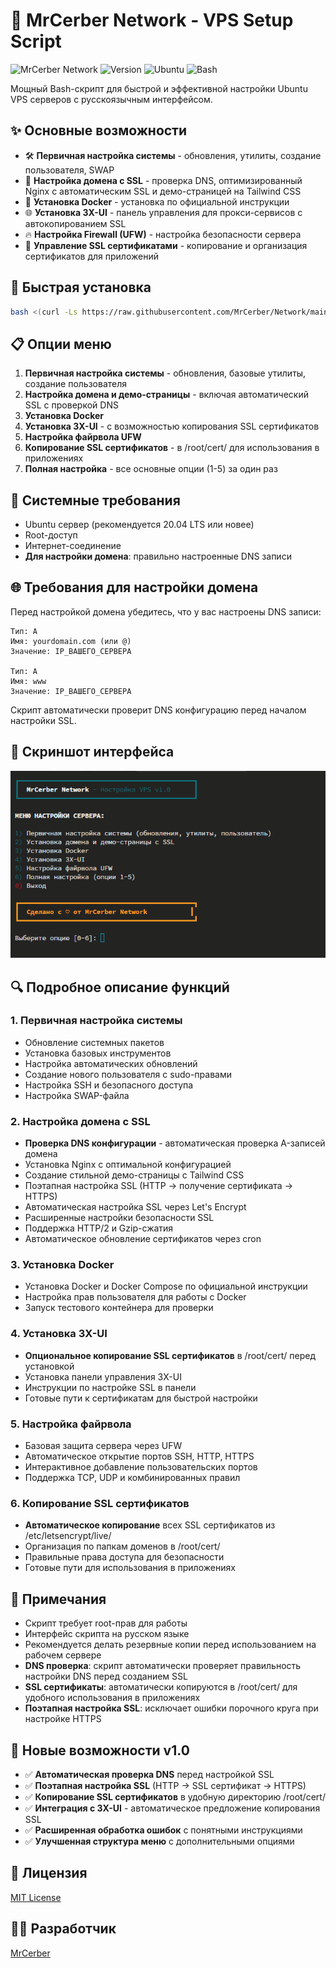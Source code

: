 # 🚀 MrCerber Network - VPS Setup Script

![MrCerber Network](https://img.shields.io/badge/MrCerber-Network-cyan)
![Version](https://img.shields.io/badge/Version-1.0-blue)
![Ubuntu](https://img.shields.io/badge/Ubuntu-Server-orange)
![Bash](https://img.shields.io/badge/Bash-Script-lightgrey)

Мощный Bash-скрипт для быстрой и эффективной настройки Ubuntu VPS серверов с русскоязычным интерфейсом.

## ✨ Основные возможности

- 🛠️ **Первичная настройка системы** - обновления, утилиты, создание пользователя, SWAP
- 🔐 **Настройка домена с SSL** - проверка DNS, оптимизированный Nginx с автоматическим SSL и демо-страницей на Tailwind CSS
- 🐳 **Установка Docker** - установка по официальной инструкции
- 🌐 **Установка 3X-UI** - панель управления для прокси-сервисов с автокопированием SSL
- 🔥 **Настройка Firewall (UFW)** - настройка безопасности сервера
- 📜 **Управление SSL сертификатами** - копирование и организация сертификатов для приложений

## 🚀 Быстрая установка

```bash
bash <(curl -Ls https://raw.githubusercontent.com/MrCerber/Network/main/install.sh)
```

## 📋 Опции меню

1. **Первичная настройка системы** - обновления, базовые утилиты, создание пользователя
2. **Настройка домена и демо-страницы** - включая автоматический SSL с проверкой DNS
3. **Установка Docker**
4. **Установка 3X-UI** - с возможностью копирования SSL сертификатов
5. **Настройка файрвола UFW**
6. **Копирование SSL сертификатов** - в /root/cert/ для использования в приложениях
7. **Полная настройка** - все основные опции (1-5) за один раз

## 🔧 Системные требования

- Ubuntu сервер (рекомендуется 20.04 LTS или новее)
- Root-доступ
- Интернет-соединение
- **Для настройки домена**: правильно настроенные DNS записи

## 🌐 Требования для настройки домена

Перед настройкой домена убедитесь, что у вас настроены DNS записи:

```
Тип: A
Имя: yourdomain.com (или @)
Значение: IP_ВАШЕГО_СЕРВЕРА

Тип: A
Имя: www
Значение: IP_ВАШЕГО_СЕРВЕРА
```

Скрипт автоматически проверит DNS конфигурацию перед началом настройки SSL.

## 📸 Скриншот интерфейса

![Interface Screenshot](image.png)

## 🔍 Подробное описание функций

### 1. Первичная настройка системы

- Обновление системных пакетов
- Установка базовых инструментов
- Настройка автоматических обновлений
- Создание нового пользователя с sudo-правами
- Настройка SSH и безопасного доступа
- Настройка SWAP-файла

### 2. Настройка домена с SSL

- **Проверка DNS конфигурации** - автоматическая проверка A-записей домена
- Установка Nginx с оптимальной конфигурацией
- Создание стильной демо-страницы с Tailwind CSS
- Поэтапная настройка SSL (HTTP → получение сертификата → HTTPS)
- Автоматическая настройка SSL через Let's Encrypt
- Расширенные настройки безопасности SSL
- Поддержка HTTP/2 и Gzip-сжатия
- Автоматическое обновление сертификатов через cron

### 3. Установка Docker

- Установка Docker и Docker Compose по официальной инструкции
- Настройка прав пользователя для работы с Docker
- Запуск тестового контейнера для проверки

### 4. Установка 3X-UI

- **Опциональное копирование SSL сертификатов** в /root/cert/ перед установкой
- Установка панели управления 3X-UI
- Инструкции по настройке SSL в панели
- Готовые пути к сертификатам для быстрой настройки

### 5. Настройка файрвола

- Базовая защита сервера через UFW
- Автоматическое открытие портов SSH, HTTP, HTTPS
- Интерактивное добавление пользовательских портов
- Поддержка TCP, UDP и комбинированных правил

### 6. Копирование SSL сертификатов

- **Автоматическое копирование** всех SSL сертификатов из /etc/letsencrypt/live/
- Организация по папкам доменов в /root/cert/
- Правильные права доступа для безопасности
- Готовые пути для использования в приложениях

## 📝 Примечания

- Скрипт требует root-прав для работы
- Интерфейс скрипта на русском языке
- Рекомендуется делать резервные копии перед использованием на рабочем сервере
- **DNS проверка**: скрипт автоматически проверяет правильность настройки DNS перед созданием SSL
- **SSL сертификаты**: автоматически копируются в /root/cert/ для удобного использования в приложениях
- **Поэтапная настройка SSL**: исключает ошибки порочного круга при настройке HTTPS

## 🔄 Новые возможности v1.0

- ✅ **Автоматическая проверка DNS** перед настройкой SSL
- ✅ **Поэтапная настройка SSL** (HTTP → SSL сертификат → HTTPS)
- ✅ **Копирование SSL сертификатов** в удобную директорию /root/cert/
- ✅ **Интеграция с 3X-UI** - автоматическое предложение копирования SSL
- ✅ **Расширенная обработка ошибок** с понятными инструкциями
- ✅ **Улучшенная структура меню** с дополнительными опциями

## 📜 Лицензия

[MIT License](LICENSE)

## 👨‍💻 Разработчик

[MrCerber](https://github.com/MrCerber)
